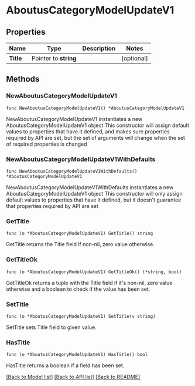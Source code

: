 # AboutusCategoryModelUpdateV1

## Properties

Name | Type | Description | Notes
------------ | ------------- | ------------- | -------------
**Title** | Pointer to **string** |  | [optional] 

## Methods

### NewAboutusCategoryModelUpdateV1

`func NewAboutusCategoryModelUpdateV1() *AboutusCategoryModelUpdateV1`

NewAboutusCategoryModelUpdateV1 instantiates a new AboutusCategoryModelUpdateV1 object
This constructor will assign default values to properties that have it defined,
and makes sure properties required by API are set, but the set of arguments
will change when the set of required properties is changed

### NewAboutusCategoryModelUpdateV1WithDefaults

`func NewAboutusCategoryModelUpdateV1WithDefaults() *AboutusCategoryModelUpdateV1`

NewAboutusCategoryModelUpdateV1WithDefaults instantiates a new AboutusCategoryModelUpdateV1 object
This constructor will only assign default values to properties that have it defined,
but it doesn't guarantee that properties required by API are set

### GetTitle

`func (o *AboutusCategoryModelUpdateV1) GetTitle() string`

GetTitle returns the Title field if non-nil, zero value otherwise.

### GetTitleOk

`func (o *AboutusCategoryModelUpdateV1) GetTitleOk() (*string, bool)`

GetTitleOk returns a tuple with the Title field if it's non-nil, zero value otherwise
and a boolean to check if the value has been set.

### SetTitle

`func (o *AboutusCategoryModelUpdateV1) SetTitle(v string)`

SetTitle sets Title field to given value.

### HasTitle

`func (o *AboutusCategoryModelUpdateV1) HasTitle() bool`

HasTitle returns a boolean if a field has been set.


[[Back to Model list]](../README.md#documentation-for-models) [[Back to API list]](../README.md#documentation-for-api-endpoints) [[Back to README]](../README.md)


